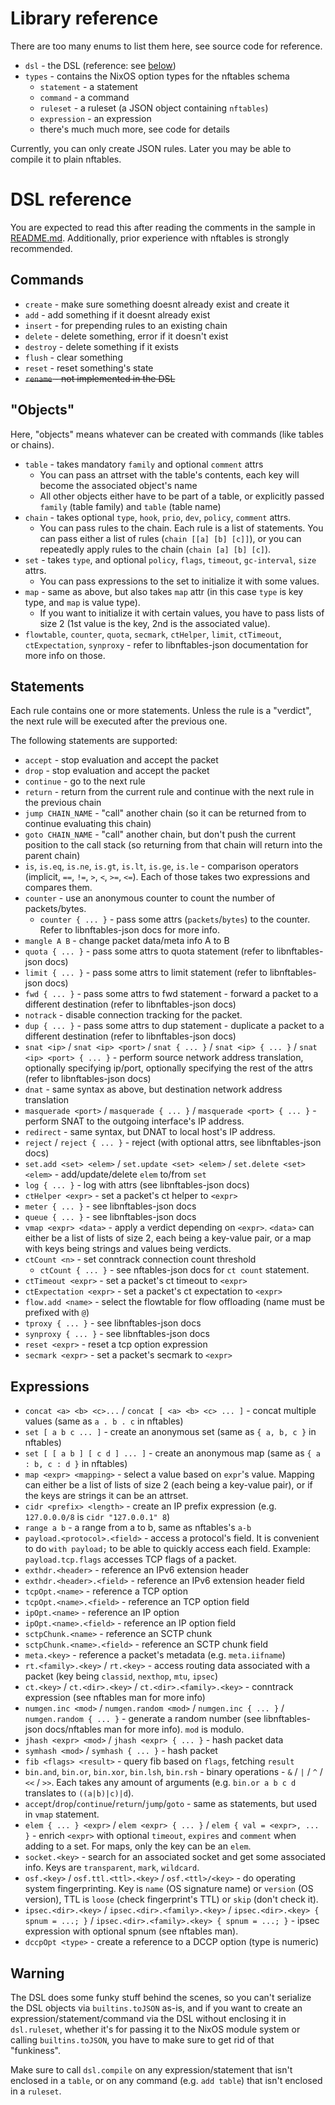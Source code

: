# Library reference

There are too many enums to list them here, see source code for
reference.

- `dsl` - the DSL (reference: see [below](#dsl-reference))
- `types` - contains the NixOS option types for the nftables schema
  - `statement` - a statement
  - `command` - a command
  - `ruleset` - a ruleset (a JSON object containing `nftables`)
  - `expression` - an expression
  - there's much much more, see code for details

Currently, you can only create JSON rules. Later you may be able to
compile it to plain nftables.

# DSL reference

You are expected to read this after reading the comments in the sample
in [README.md](./README.md). Additionally, prior experience with
nftables is strongly recommended.

## Commands

- `create` - make sure something doesnt already exist and create it
- `add` - add something if it doesnt already exist
- `insert` - for prepending rules to an existing chain
- `delete` - delete something, error if it doesn't exist
- `destroy` - delete something if it exists
- `flush` - clear something
- `reset` - reset something's state
- ~~`rename` - not implemented in the DSL~~

## "Objects"

Here, "objects" means whatever can be created with commands (like tables
or chains).

- `table` - takes mandatory `family` and optional `comment` attrs
  - You can pass an attrset with the table's contents, each key will
    become the associated object's name
  - All other objects either have to be part of a table, or explicitly
    passed `family` (table family) and `table` (table name)
- `chain` - takes optional `type`, `hook`, `prio`, `dev`, `policy`,
  `comment` attrs.
  - You can pass rules to the chain. Each rule is a list of statements.
    You can pass either a list of rules (`chain [[a] [b] [c]]`), or you
    can repeatedly apply rules to the chain (`chain [a] [b] [c]`).
- `set` - takes `type`, and optional `policy`, `flags`, `timeout`,
  `gc-interval`, `size` attrs.
  - You can pass expressions to the set to initialize it with some
    values.
- `map` - same as above, but also takes `map` attr (in this case `type`
  is key type, and `map` is value type).
  - If you want to initialize it with certain values, you have to pass
    lists of size 2 (1st value is the key, 2nd is the associated value).
- `flowtable`, `counter`, `quota`, `secmark`, `ctHelper`, `limit`,
  `ctTimeout`, `ctExpectation`, `synproxy` - refer to libnftables-json
  documentation for more info on those.

## Statements

Each rule contains one or more statements. Unless the rule is a
"verdict", the next rule will be executed after the previous one.

The following statements are supported:

- `accept` - stop evaluation and accept the packet
- `drop` - stop evaluation and accept the packet
- `continue` - go to the next rule
- `return` - return from the current rule and continue with the next
  rule in the previous chain
- `jump CHAIN_NAME` - "call" another chain (so it can be returned from
  to continue evaluating this chain)
- `goto CHAIN_NAME` - "call" another chain, but don't push the current
  position to the call stack (so returning from that chain will return
  into the parent chain)
- `is`, `is.eq`, `is.ne`, `is.gt`, `is.lt`, `is.ge`, `is.le` -
  comparison operators (implicit, `==`, `!=`, `>`, `<`, `>=`, `<=`).
  Each of those takes two expressions and compares them.
- `counter` - use an anonymous counter to count the number of
  packets/bytes.
  - `counter { ... }` - pass some attrs (`packets`/`bytes`) to the
    counter. Refer to libnftables-json docs for more info.
- `mangle A B` - change packet data/meta info A to B
- `quota { ... }` - pass some attrs to quota statement (refer to
  libnftables-json docs)
- `limit { ... }` - pass some attrs to limit statement (refer to
  libnftables-json docs)
- `fwd { ... }` - pass some attrs to fwd statement - forward a packet to
  a different destination (refer to libnftables-json docs)
- `notrack` - disable connection tracking for the packet.
- `dup { ... }` - pass some attrs to dup statement - duplicate a packet
  to a different destination (refer to libnftables-json docs)
- `snat <ip>` / `snat <ip> <port>` / `snat { ... }` /
  `snat <ip> { ... }` / `snat <ip> <port> { ... }` - perform source
  network address translation, optionally specifying ip/port, optionally
  specifying the rest of the attrs (refer to libnftables-json docs)
- `dnat` - same syntax as above, but destination network address
  translation
- `masquerade <port>` / `masquerade { ... }` /
  `masquerade <port> { ... }` - perform SNAT to the outgoing interface's
  IP address.
- `redirect` - same syntax, but DNAT to local host's IP address.
- `reject` / `reject { ... }` - reject (with optional attrs, see
  libnftables-json docs)
- `set.add <set> <elem>` / `set.update <set> <elem>` /
  `set.delete <set> <elem>` - add/update/delete `elem` to/from `set`
- `log { ... }` - log with attrs (see libnftables-json docs)
- `ctHelper <expr>` - set a packet's ct helper to `<expr>`
- `meter { ... }` - see libnftables-json docs
- `queue { ... }` - see libnftables-json docs
- `vmap <expr> <data>` - apply a verdict depending on `<expr>`. `<data>`
  can either be a list of lists of size 2, each being a key-value pair,
  or a map with keys being strings and values being verdicts.
- `ctCount <n>` - set conntrack connection count threshold
  - `ctCount { ... }` - see nftables-json docs for `ct count` statement.
- `ctTimeout <expr>` - set a packet's ct timeout to `<expr>`
- `ctExpectation <expr>` - set a packet's ct expectation to `<expr>`
- `flow.add <name>` - select the flowtable for flow offloading (name
  must be prefixed with `@`)
- `tproxy { ... }` - see libnftables-json docs
- `synproxy { ... }` - see libnftables-json docs
- `reset <expr>` - reset a tcp option expression
- `secmark <expr>` - set a packet's secmark to `<expr>`

## Expressions

- `concat <a> <b> <c>...` / `concat [ <a> <b> <c> ... ]` - concat
  multiple values (same as `a . b . c` in nftables)
- `set [ a b c ... ]` - create an anonymous set (same as `{ a, b, c }`
  in nftables)
- `set [ [ a b ] [ c d ] ... ]` - create an anonymous map (same as
  `{ a : b, c : d }` in nftables)
- `map <expr> <mapping>` - select a value based on `expr`'s value.
  Mapping can either be a list of lists of size 2 (each being a
  key-value pair), or if the keys are strings it can be an attrset.
- `cidr <prefix> <length>` - create an IP prefix expression (e.g.
  `127.0.0.0/8` is `cidr "127.0.0.1" 8`)
- `range a b` - a range from a to b, same as nftables's `a-b`
- `payload.<protocol>.<field>` - access a protocol's field. It is
  convenient to do `with payload;` to be able to quickly access each
  field. Example: `payload.tcp.flags` accesses TCP flags of a packet.
- `exthdr.<header>` - reference an IPv6 extension header
- `exthdr.<header>.<field>` - reference an IPv6 extension header field
- `tcpOpt.<name>` - reference a TCP option
- `tcpOpt.<name>.<field>` - reference an TCP option field
- `ipOpt.<name>` - reference an IP option
- `ipOpt.<name>.<field>` - reference an IP option field
- `sctpChunk.<name>` - reference an SCTP chunk
- `sctpChunk.<name>.<field>` - reference an SCTP chunk field
- `meta.<key>` - reference a packet's metadata (e.g. `meta.iifname`)
- `rt.<family>.<key>` / `rt.<key>` - access routing data associated with
  a packet (key being `classid`, `nexthop`, `mtu`, `ipsec`)
- `ct.<key>` / `ct.<dir>.<key>` / `ct.<dir>.<family>.<key>` - conntrack
  expression (see nftables man for more info)
- `numgen.inc <mod>` / `numgen.random <mod>` / `numgen.inc { ... }` /
  `numgen.random { ... }` - generate a random number (see
  libnftables-json docs/nftables man for more info). `mod` is modulo.
- `jhash <expr> <mod>` / `jhash <expr> { ... }` - hash packet data
- `symhash <mod>` / `symhash { ... }` - hash packet
- `fib <flags> <result>` - query fib based on `flags`, fetching `result`
- `bin.and`, `bin.or`, `bin.xor`, `bin.lsh`, `bin.rsh` - binary
  operations - `&` / `|` / `^` / `<<` / `>>`. Each takes any amount of
  arguments (e.g. `bin.or a b c d` translates to `((a|b)|c)|d`).
- `accept`/`drop`/`continue`/`return`/`jump`/`goto` - same as
  statements, but used in `vmap` statement.
- `elem { ... } <expr>` / `elem <expr> { ... }` /
  `elem { val = <expr>, ... }` - enrich `<expr>` with optional
  `timeout`, `expires` and `comment` when adding to a set. For maps,
  only the key can be an `elem`.
- `socket.<key>` - search for an associated socket and get some
  associated info. Keys are `transparent`, `mark`, `wildcard`.
- `osf.<key>` / `osf.ttl.<ttl>.<key>` / `osf.<ttl>/<key>` - do operating
  system fingerprinting. Key is `name` (OS signature name) or `version`
  (OS version), TTL is `loose` (check fingerprint's TTL) or `skip`
  (don't check it).
- `ipsec.<dir>.<key>` / `ipsec.<dir>.<family>.<key>` / 
  `ipsec.<dir>.<key> { spnum = ...; }` /
  `ipsec.<dir>.<family>.<key> { spnum = ...; }` - ipsec expression with
  optional spnum (see nftables man).
- `dccpOpt <type>` - create a reference to a DCCP option (type is
  numeric)

## Warning

The DSL does some funky stuff behind the scenes, so you can't serialize
the DSL objects via `builtins.toJSON` as-is, and if you want to create
an expression/statement/command via the DSL without enclosing it in
`dsl.ruleset`, whether it's for passing it to the NixOS module system or
calling `builtins.toJSON`, you have to make sure to get rid of that
"funkiness".

Make sure to call `dsl.compile` on any expression/statement that
isn't enclosed in a `table`, or on any command (e.g. `add table`) that
isn't enclosed in a `ruleset`.

